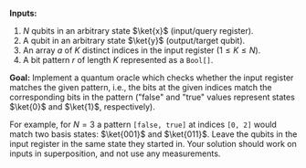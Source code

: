 **Inputs:** 

1. $N$ qubits in an arbitrary state $\ket{x}$ (input/query register).
2. A qubit in an arbitrary state $\ket{y}$ (output/target qubit).
3. An array $a$ of $K$ distinct indices in the input register ($1 ≤ K ≤ N$).
4. A bit pattern $r$ of length $K$ represented as a `Bool[]`.

**Goal:** 
Implement a quantum oracle which checks whether the input register matches the given pattern, i.e., the bits at the given indices match the corresponding bits in the pattern ("false" and "true" values represent states $\ket{0}$ and $\ket{1}$, respectively).

For example, for $N = 3$ a pattern `[false, true]` at indices `[0, 2]` would match two basis states: $\ket{001}$ and $\ket{011}$.
Leave the qubits in the input register in the same state they started in.
Your solution should work on inputs in superposition, and not use any measurements.